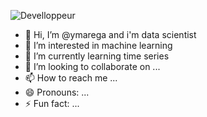 
![Develloppeur](https://github.com/ymarega/ymarega/assets/164410410/13bc38cb-78ad-4943-b996-b3e3c4e36317)


- 👋 Hi, I’m @ymarega and i'm data scientist
- 👀 I’m interested in machine learning
- 🌱 I’m currently learning time series
- 💞️ I’m looking to collaborate on ...
- 📫 How to reach me ...
- 😄 Pronouns: ...
- ⚡ Fun fact: ...

<!---
ymarega/ymarega is a ✨ special ✨ repository because its `README.md` (this file) appears on your GitHub profile.
You can click the Preview link to take a look at your changes.
--->
